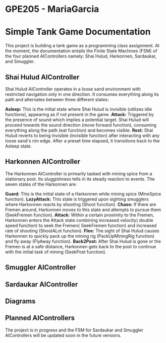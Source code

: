 # GPE205 - MariaGarcia

# Simple Tank Game Documentation

This project is building a tank game as a programming class assignment. At the moment, the documentation entails the Finite State Machines (FSM) of the four planned AIControllers namely: Shai Hulud, Harkonnen, Sardaukar, and Smuggler.

## Shai Hulud AIController 

Shai Hulud AIController operates in a loose sand environment with restricted navigation only in one direction. It consumes everything along its path and alternates between three different states:

**Asleep:** This is the initial state where Shai Hulud is invisible (utilizes idle functions), appearing as if not present in the game.
**Attack:** Triggered by the presence of sound which implies a potential target. Shai Hulud will proceed towards the sound direction (move forward function), consuming everything along the path (eat function) and becomes visible.
**Rest:** Shai Hulud reverts to being invisible (invisible function) after interacting with any loose sand's rim edge. After a preset time elapsed, it transitions back to the Asleep state.

## Harkonnen AIController 

The Harkonnen AIController is primarily tasked with mining spice from a stationary post. Its sluggishness tells in its steady reaction to events. The seven states of the Harkonnen are:

**Guard:** This is the initial state of a Harkonnen while mining spice (MineSpice function).
**LazyAttack:** This state is triggered upon sighting smugglers where Harkonnen reacts by shooting (Shoot function).
**Chase:** If there are Fremen around, Harkonnen moves to this state and attempts to pursue them (SeekFremen function).
**Attack:** Within a certain proximity to the Fremen, Harkonnen enters the Attack state combining increased velocity( double speed function) to seek the Fremen{ SeekFremen function) and increased rate of shooting (ShootALot function).
**Flee:** The sight of Shai Hulud causes Harkonnen to quickly pack up the mining rig (PackUpMiningRig function) and fly away (FlyAway function).
**Back2Post:** After Shai Hulud is gone or the Fremen is at a safe distance, Harkonnen gets back to the post to continue with the initial task of mining (SeekPost function).

## Smuggler AIController 

## Sardaukar AIController 

## Diagrams 



## Planned AIControllers

The project is in progress and the FSM for Sardaukar and Smuggler AIControllers will be updated soon in the future versions.

